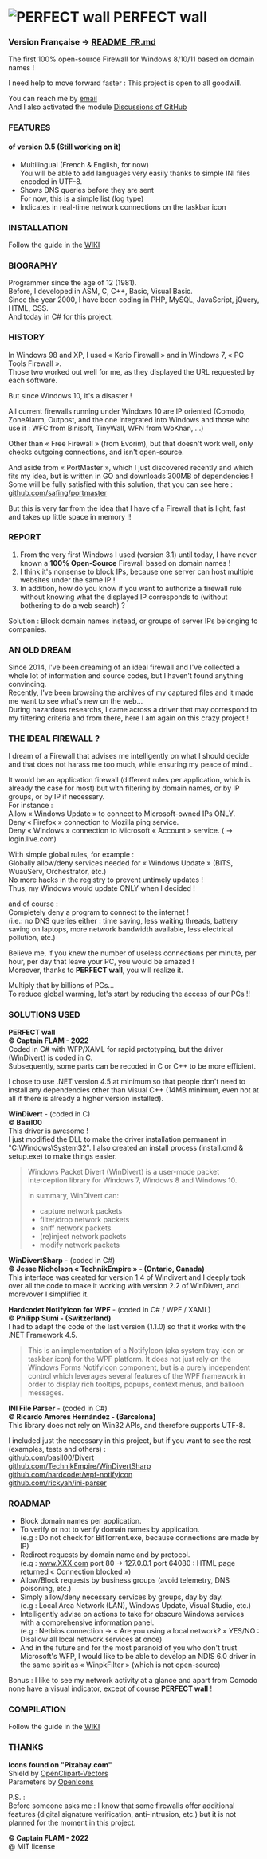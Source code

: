 # ![PERFECT wall](https://github.com/Captain-FLAM/PERFECTwall/wiki/images/PerfectWall.png) PERFECT wall

### Version Française -> [README_FR.md](https://github.com/Captain-FLAM/PERFECTwall/blob/master/README_FR.md)

The first 100% open-source Firewall for Windows 8/10/11 based on domain names !

I need help to move forward faster : This project is open to all goodwill.

You can reach  me by [email](https://github.com/Captain-FLAM)  
And I also activated the module [Discussions of GitHub](https://github.com/Captain-FLAM/PERFECTwall/discussions)

### FEATURES
#### of version 0.5 (Still working on it)

* Multilingual (French & English, for now)  
You will be able to add languages very easily thanks to simple INI files encoded in UTF-8.
* Shows DNS queries before they are sent  
For now, this is a simple list (log type)
* Indicates in real-time network connections on the taskbar icon

### INSTALLATION

Follow the guide in the [WIKI](https://github.com/Captain-FLAM/PERFECTwall/wiki/Installation)

### BIOGRAPHY

Programmer since the age of 12 (1981).  
Before, I developed in ASM, C, C++, Basic, Visual Basic.  
Since the year 2000, I have been coding in PHP, MySQL, JavaScript, jQuery, HTML, CSS.  
And today in C# for this project.

### HISTORY

In Windows 98 and XP, I used « Kerio Firewall » and in Windows 7, « PC Tools Firewall ».  
Those two worked out well for me, as they displayed the URL requested by each software.

But since Windows 10, it's a disaster !

All current firewalls running under Windows 10 are IP oriented (Comodo, ZoneAlarm, Outpost, and the one integrated into Windows and those who use it : WFC from Binisoft, TinyWall, WFN from WoKhan, ...)

Other than « Free Firewall » (from Evorim), but that doesn't work well, only checks outgoing connections, and isn't open-source.

And aside from « PortMaster », which I just discovered recently and which fits my idea, but is written in GO and downloads 300MB of dependencies !  
Some will be fully satisfied with this solution, that you can see here : [github.com/safing/portmaster](https://github.com/safing/portmaster)

But this is very far from the idea that I have of a Firewall that is light, fast and takes up little space in memory !!

### REPORT

1. From the very first Windows I used (version 3.1) until today, I have never known a **100% Open-Source** Firewall based on domain names !
2. I think it's nonsense to block IPs, because one server can host multiple websites under the same IP !
3. In addition, how do you know if you want to authorize a firewall rule without knowing what the displayed IP corresponds to (without bothering to do a web search) ?

Solution : Block domain names instead, or groups of server IPs belonging to companies.

### AN OLD DREAM

Since 2014, I've been dreaming of an ideal firewall and I've collected a whole lot of information and source codes, but I haven't found anything convincing.  
Recently, I've been browsing the archives of my captured files and it made me want to see what's new on the web...  
During hazardous researchs, I came across a driver that may correspond to my filtering criteria and from there, here I am again on this crazy project !

### THE IDEAL FIREWALL ?

I dream of a Firewall that advises me intelligently on what I should decide and that does not harass me too much, while ensuring my peace of mind...

It would be an application firewall (different rules per application, which is already the case for most) but with filtering by domain names, or by IP groups, or by IP if necessary.  
For instance :  
Allow « Windows Update » to connect to Microsoft-owned IPs ONLY.  
Deny « Firefox » connection to Mozilla ping service.  
Deny « Windows » connection to Microsoft « Account » service. ( → login.live.com)

With simple global rules, for example :  
Globally allow/deny services needed for « Windows Update » (BITS, WuauServ, Orchestrator, etc.)  
No more hacks in the registry to prevent untimely updates !  
Thus, my Windows would update ONLY when I decided !

and of course :  
Completely deny a program to connect to the internet !  
(i.e.: no DNS queries either : time saving, less waiting threads, battery saving on laptops, more network bandwidth available, less electrical pollution, etc.)

Believe me, if you knew the number of useless connections per minute, per hour, per day that leave your PC, you would be amazed !  
Moreover, thanks to **PERFECT wall**, you will realize it.

Multiply that by billions of PCs...  
To reduce global warming, let's start by reducing the access of our PCs !!

### SOLUTIONS USED

**PERFECT wall**  
**&copy; Captain FLAM - 2022**  
Coded in C# with WFP/XAML for rapid prototyping, but the driver (WinDivert) is coded in C.  
Subsequently, some parts can be recoded in C or C++ to be more efficient.

I chose to use .NET version 4.5 at minimum so that people don't need to install any dependencies other than Visual C++ (14MB minimum, even not at all if there is already a higher version installed).

**WinDivert** - (coded in C)  
**&copy; Basil00**  
This driver is awesome !  
I just modified the DLL to make the driver installation permanent in "C:\Windows\System32".
I also created an install process (install.cmd & setup.exe) to make things easier.

> Windows Packet Divert (WinDivert) is a user-mode packet interception library
> for Windows 7, Windows 8 and Windows 10.
>
> In summary, WinDivert can:
> - capture network packets
> - filter/drop network packets
> - sniff network packets
> - (re)inject network packets
> - modify network packets

**WinDivertSharp** - (coded in C#)  
**&copy; Jesse Nicholson « TechnikEmpire » - (Ontario, Canada)**  
This interface was created for version 1.4 of Windivert and I deeply took over all the code to make it working with version 2.2 of WinDivert, and morevover I simplified it.

**Hardcodet NotifyIcon for WPF** - (coded in C# / WPF / XAML)  
**&copy; Philipp Sumi - (Switzerland)**  
I had to adapt the code of the last version (1.1.0) so that it works with the .NET Framework 4.5.  

> This is an implementation of a NotifyIcon (aka system tray icon or taskbar icon) for the WPF platform.
> It does not just rely on the Windows Forms NotifyIcon component, but is a purely independent control
> which leverages several features of the WPF framework in order to display rich tooltips, popups,
> context menus, and balloon messages.

**INI File Parser** - (coded in C#)  
**&copy; Ricardo Amores Hernández - (Barcelona)**  
This library does not rely on Win32 APIs, and therefore supports UTF-8.  

I included just the necessary in this project, but if you want to see the rest (examples, tests and others) :  
[github.com/basil00/Divert](https://github.com/basil00/Divert)  
[github.com/TechnikEmpire/WinDivertSharp](https://github.com/TechnikEmpire/WinDivertSharp)  
[github.com/hardcodet/wpf-notifyicon](https://github.com/hardcodet/wpf-notifyicon)  
[github.com/rickyah/ini-parser](https://github.com/rickyah/ini-parser)

### ROADMAP

- Block domain names per application.
- To verify or not to verify domain names by application.  
(e.g : Do not check for BitTorrent.exe, because connections are made by IP)
- Redirect requests by domain name and by protocol.  
(e.g : www.XXX.com port 80 → 127.0.0.1 port 64080 : HTML page returned « Connection blocked »)
- Allow/Block requests by business groups (avoid telemetry, DNS poisoning, etc.)
- Simply allow/deny necessary services by groups, day by day.  
(e.g : Local Area Network (LAN), Windows Update, Visual Studio, etc.)
- Intelligently advise on actions to take for obscure Windows services with a comprehensive information panel.  
(e.g : Netbios connection → « Are you using a local network? » YES/NO : Disallow all local network services at once)
- And in the future and for the most paranoid of you who don't trust Microsoft's WFP, I would like to be able to develop an NDIS 6.0 driver in the same spirit as « WinpkFilter » (which is not open-source)

Bonus : I like to see my network activity at a glance and apart from Comodo none have a visual indicator, except of course **PERFECT wall** !

### COMPILATION

Follow the guide in the [WIKI](https://github.com/Captain-FLAM/PERFECTwall/wiki/Compilation)

### THANKS

**Icons found on "Pixabay.com"**  
Shield by <a href="https://pixabay.com/fr/users/openclipart-vectors-30363/?utm_source=link-attribution&amp;utm_medium=referral&amp;utm_campaign=image&amp;utm_content=154885">OpenClipart-Vectors</a>  
Parameters by <a href="https://pixabay.com/fr/users/openicons-28911/?utm_source=link-attribution&amp;utm_medium=referral&amp;utm_campaign=image&amp;utm_content=98391">OpenIcons</a>

P.S. :  
Before someone asks me : I know that some firewalls offer additional features (digital signature verification, anti-intrusion, etc.) but it is not planned for the moment in this project.

**&copy; Captain FLAM - 2022**  
@ MIT license
